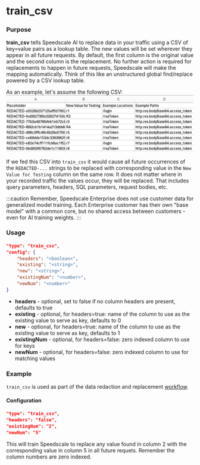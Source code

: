 # train_csv

### Purpose

**train_csv** tells Speedscale AI to replace data in your traffic using a CSV of key=value pairs as a lookup table. The new values will be set wherever they appear in all future requests. By default, the first column is the original value and the second column is the replacement. No further action is required for replacements to happen in future requests, Speedscale will make the mapping automatically. Think of this like an unstructured global find/replace powered by a CSV lookup table.

As an example, let's assume the following CSV:
![example_csv](./train_csv/example_csv.png)

If we fed this CSV into `train_csv` it would cause all future occurrences of the `REDACTED-...` strings to be replaced with corresponding value in the `New Value for Testing` column on the same row. It does not matter where in your recorded traffic the values occur, they will be replaced. That includes query parameters, headers, SQL parameters, request bodies, etc.

:::caution
Remember, Speedscale Enterprise does not use customer data for generalized model training. Each Enterprise customer has their own "base model" with a common core, but no shared access between customers - even for AI training weights.
:::

### Usage

```json
"type": "train_csv",
"config": {
    "headers": "<boolean>",
    "existing": "<string>",
    "new": "<string>",
    "existingNum": "<number>",
    "newNum": "<number>"
}
```

- **headers** - optional, set to false if no column headers are present, defaults to true
- **existing** - optional, for headers=true: name of the column to use as the existing value to serve as key, defaults to 0
- **new** - optional, for headers=true: name of the column to use as the existing value to serve as key, defaults to 1
- **existingNum** - optional, for headers=false: zero indexed column to use for keys
- **newNum** - optional, for headers=false: zero indexed column to use for matching values

### Example

`train_csv` is used as part of the data redaction and replacement [workflow](../../../guides/dlp.md).

#### Configuration

```json
"type": "train_csv",
"headers": "false",
"existingNum": "2",
"newNum": "5"
```

This will train Speedscale to replace any value found in column 2 with the corresponding value in column 5 in all future requets. Remember the column numbers are zero indexed.